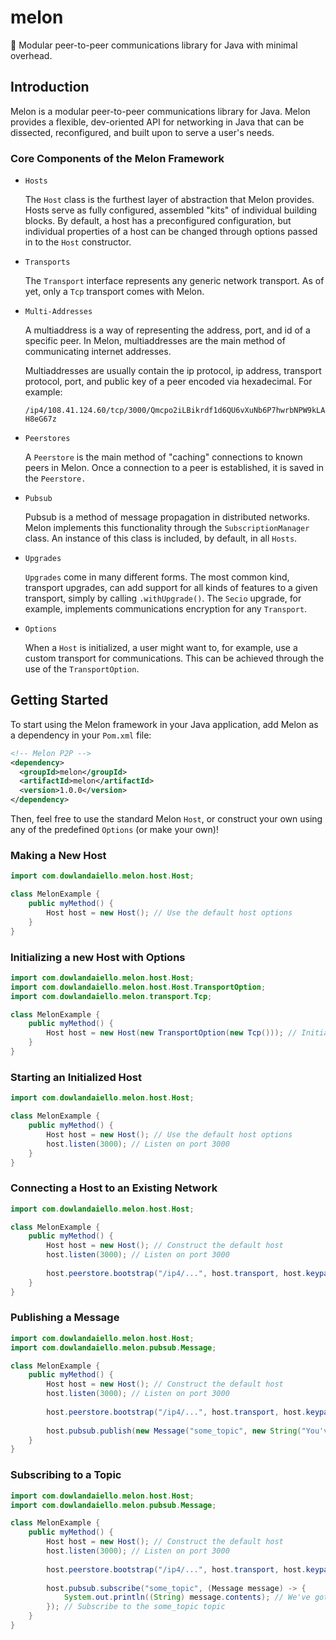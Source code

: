 # melon

:watermelon: Modular peer-to-peer communications library for Java with minimal overhead.

## Introduction

Melon is a modular peer-to-peer communications library for Java. Melon provides
a flexible, dev-oriented API for networking in Java that can be dissected,
reconfigured, and built upon to serve a user's needs.

### Core Components of the Melon Framework

* `Hosts`

   The `Host` class is the furthest layer of abstraction that Melon provides.
   Hosts serve as fully configured, assembled "kits" of individual building
   blocks. By default, a host has a preconfigured configuration, but individual
   properties of a host can be changed through options passed in to the `Host`
   constructor.
* `Transports`

   The `Transport` interface represents any generic network transport.
   As of yet, only a `Tcp` transport comes with Melon.
* `Multi-Addresses`

   A multiaddress is a way of representing the address, port, and id of a
   specific peer. In Melon, multiaddresses are the main method of communicating
   internet addresses.
   
   Multiaddresses are usually contain the ip protocol, ip address, transport
   protocol, port, and public key of a peer encoded via hexadecimal. For example:
   
   `/ip4/108.41.124.60/tcp/3000/Qmcpo2iLBikrdf1d6QU6vXuNb6P7hwrbNPW9kLAH8eG67z`
* `Peerstores`
    
   A `Peerstore` is the main method of "caching" connections to known peers in
   Melon. Once a connection to a peer is established, it is saved in the
   `Peerstore.`
* `Pubsub`

   Pubsub is a method of message propagation in distributed networks. Melon
   implements this functionality through the `SubscriptionManager` class.
   An instance of this class is included, by default, in all `Hosts`.
* `Upgrades`

    `Upgrades` come in many different forms. The most common kind, transport
    upgrades, can add support for all kinds of features to a given transport,
    simply by calling `.withUpgrade()`. The `Secio` upgrade, for example,
    implements communications encryption for any `Transport`.
* `Options`

    When a `Host` is initialized, a user might want to, for example, use a
    custom transport for communications. This can be achieved through the use
    of the `TransportOption`.

## Getting Started

To start using the Melon framework in your Java application, add Melon as a
dependency in your `Pom.xml` file:

```xml
<!-- Melon P2P -->
<dependency>
  <groupId>melon</groupId>
  <artifactId>melon</artifactId>
  <version>1.0.0</version>
</dependency>
```

Then, feel free to use the standard Melon `Host`, or construct your own using
any of the predefined `Options` (or make your own)!

### Making a New Host

```java
import com.dowlandaiello.melon.host.Host;

class MelonExample {
    public myMethod() {
        Host host = new Host(); // Use the default host options
    }
}
```

### Initializing a new Host with Options

```java
import com.dowlandaiello.melon.host.Host;
import com.dowlandaiello.melon.host.Host.TransportOption;
import com.dowlandaiello.melon.transport.Tcp;

class MelonExample {
    public myMethod() {
        Host host = new Host(new TransportOption(new Tcp())); // Initialize a new host with the TCP transport option
    }
}
```

### Starting an Initialized Host

```java
import com.dowlandaiello.melon.host.Host;

class MelonExample {
    public myMethod() {
        Host host = new Host(); // Use the default host options
        host.listen(3000); // Listen on port 3000
    }
}
```

### Connecting a Host to an Existing Network

```java
import com.dowlandaiello.melon.host.Host;

class MelonExample {
    public myMethod() {
        Host host = new Host(); // Construct the default host
        host.listen(3000); // Listen on port 3000
        
        host.peerstore.bootstrap("/ip4/...", host.transport, host.keypair.getPublic()); // Bootstrap the peerstore from a particular peer
    }
}
```

### Publishing a Message

```java
import com.dowlandaiello.melon.host.Host;
import com.dowlandaiello.melon.pubsub.Message;

class MelonExample {
    public myMethod() {
        Host host = new Host(); // Construct the default host
        host.listen(3000); // Listen on port 3000
        
        host.peerstore.bootstrap("/ip4/...", host.transport, host.keypair.getPublic()); // Bootstrap the peerstore from a particular peer
        
        host.pubsub.publish(new Message("some_topic", new String("You've got mail!"))); // Publish a message
    }
}
```

### Subscribing to a Topic

```java
import com.dowlandaiello.melon.host.Host;
import com.dowlandaiello.melon.pubsub.Message;

class MelonExample {
    public myMethod() {
        Host host = new Host(); // Construct the default host
        host.listen(3000); // Listen on port 3000
        
        host.peerstore.bootstrap("/ip4/...", host.transport, host.keypair.getPublic()); // Bootstrap the peerstore from a particular peer
        
        host.pubsub.subscribe("some_topic", (Message message) -> {
            System.out.println((String) message.contents); // We've got mail!
        }); // Subscribe to the some_topic topic
    }
}
```